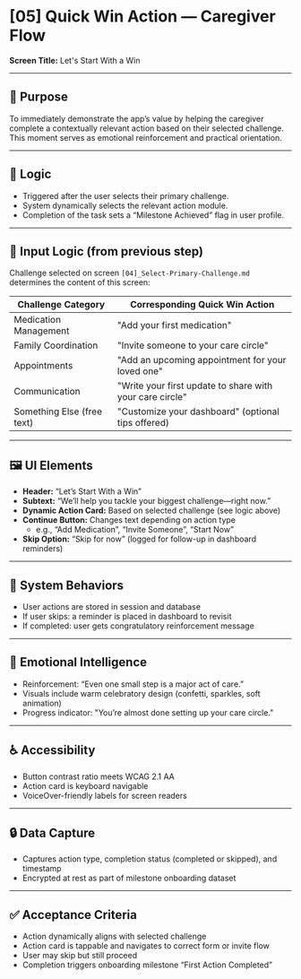 # [05] Quick Win Action — Caregiver Flow
**Screen Title:** Let's Start With a Win

---

## 🧭 Purpose
To immediately demonstrate the app’s value by helping the caregiver complete a contextually relevant action based on their selected challenge. This moment serves as emotional reinforcement and practical orientation.

---

## 🧠 Logic
- Triggered after the user selects their primary challenge.
- System dynamically selects the relevant action module.
- Completion of the task sets a “Milestone Achieved” flag in user profile.

---

## 🧩 Input Logic (from previous step)
Challenge selected on screen `[04]_Select-Primary-Challenge.md` determines the content of this screen:

| Challenge Category         | Corresponding Quick Win Action                                  |
|---------------------------|------------------------------------------------------------------|
| Medication Management      | "Add your first medication"                                     |
| Family Coordination        | "Invite someone to your care circle"                            |
| Appointments               | "Add an upcoming appointment for your loved one"                |
| Communication              | "Write your first update to share with your care circle"        |
| Something Else (free text) | "Customize your dashboard" (optional tips offered)              |

---

## 🖼️ UI Elements
- **Header:** “Let’s Start With a Win”
- **Subtext:** “We’ll help you tackle your biggest challenge—right now.”
- **Dynamic Action Card:** Based on selected challenge (see logic above)
- **Continue Button:** Changes text depending on action type
  - e.g., “Add Medication”, “Invite Someone”, “Start Now”
- **Skip Option:** “Skip for now” (logged for follow-up in dashboard reminders)

---

## 📝 System Behaviors
- User actions are stored in session and database
- If user skips: a reminder is placed in dashboard to revisit
- If completed: user gets congratulatory reinforcement message

---

## 🧠 Emotional Intelligence
- Reinforcement: “Even one small step is a major act of care.”
- Visuals include warm celebratory design (confetti, sparkles, soft animation)
- Progress indicator: "You’re almost done setting up your care circle."

---

## ♿ Accessibility
- Button contrast ratio meets WCAG 2.1 AA
- Action card is keyboard navigable
- VoiceOver-friendly labels for screen readers

---

## 🔒 Data Capture
- Captures action type, completion status (completed or skipped), and timestamp
- Encrypted at rest as part of milestone onboarding dataset

---

## ✅ Acceptance Criteria
- Action dynamically aligns with selected challenge
- Action card is tappable and navigates to correct form or invite flow
- User may skip but still proceed
- Completion triggers onboarding milestone “First Action Completed”
